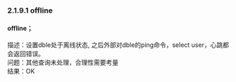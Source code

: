 ### 2.1.9.1  offline
#### offline；

描述：设置dble处于离线状态, 之后外部对dble的ping命令，select user，心跳都会返回错误。  
问题：其他查询未处理，合理性需要考量  
结果：OK  